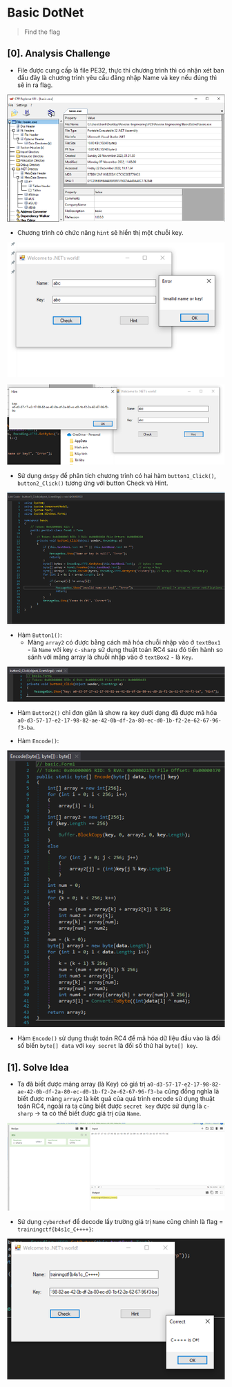# Basic DotNet

> Find the flag

## [0]. Analysis Challenge

- File được cung cấp là file PE32, thực thi chương trình thì có nhận xét ban đầu đây là chương trình yêu cầu đăng nhập Name và key nếu đúng thì sẽ in ra flag.

![cff.png](./images/cff.png)

- Chương trình có chức năng `hint` sẽ hiển thị một chuỗi key.

![run.png](./images/run.png)

![hint.png](./images/hint.png)

- Sử dụng `dnSpy` để phân tích chương trình có hai hàm `button1_Click()`, `button2_Click()` tương ứng với button Check và Hint.

![button1_Click.png](./images/button1_Click.png)

- Hàm `Button1()`:
  - Mảng `array2` có được bằng cách mã hóa chuỗi nhập vào ở `textBox1` - là `Name` với key `c-sharp` sử dụng thuật toán RC4 sau đó tiến hành so sánh với mảng array là chuỗi nhập vào ở `textBox2` - là `Key`.

![button2_Click.png](./images/button2_Click.png)

- Hàm `Button2()` chỉ đơn giản là show ra key dưới dạng đã được mã hóa `a0-d3-57-17-e2-17-98-82-ae-42-0b-df-2a-80-ec-d0-1b-f2-2e-62-67-96-f3-ba`.

- Hàm `Encode()`:

![Encode.png](./images/Encode.png)

- Hàm `Encode()` sử dụng thuật toán RC4 để mã hóa dữ liệu đầu vào là đối số biến `byte[] data` với `key secret` là đối số thứ hai `byte[] key`.

## [1]. Solve Idea

- Ta đã biết được mảng array (là Key) có giá trị `a0-d3-57-17-e2-17-98-82-ae-42-0b-df-2a-80-ec-d0-1b-f2-2e-62-67-96-f3-ba` cũng đồng nghĩa là biết được mảng `array2` là kêt quả của quá trình encode sử dụng thuật toán RC4, ngoài ra ta cũng biết được `secret key` được sử dụng là `c-sharp` -> ta có thể biết được giá trị của `Name`.

![cyberchef.png](./images/cyberchef.png)

- Sử dụng `cyberchef` để decode lấy trường giá trị `Name` cũng chính là flag = `trainingctf{b4s1c_C++++}`:

![flag.png](./images/flag.png)
